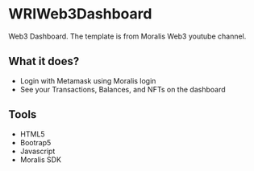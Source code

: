 # WRIWeb3Dashboard
Web3 Dashboard. The template is from Moralis Web3 youtube channel.

## What it does?
- Login with Metamask using Moralis login
- See your Transactions, Balances, and NFTs on the dashboard

## Tools
- HTML5
- Bootrap5
- Javascript
- Moralis SDK